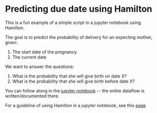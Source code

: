 # Predicting due date using Hamilton

This is a fun example of a simple script in a jupyter notebook using Hamilton.

The goal is to predict the probability of delivery for an expecting mother, given:
1. The start date of the pregnancy
2. The current date

We want to answer the questions:
1. What is the probability that she will give birth on date X?
2. What is the probability that she will give birth before date X?

You can follow along in the [jupyter notebook](./notebook.ipynb) -- the entire dataflow is written/documented there.

For a guideline of using Hamilton in a jupyter notebook, see this [page](https://hamilton.dagworks.io/en/latest/how-tos/use-in-jupyter-notebook/)
